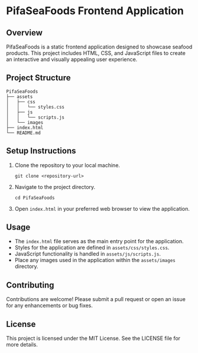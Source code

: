 # PifaSeaFoods Frontend Application

## Overview
PifaSeaFoods is a static frontend application designed to showcase seafood products. This project includes HTML, CSS, and JavaScript files to create an interactive and visually appealing user experience.

## Project Structure
```
PifaSeaFoods
├── assets
│   ├── css
│   │   └── styles.css
│   ├── js
│   │   └── scripts.js
│   └── images
├── index.html
└── README.md
```

## Setup Instructions
1. Clone the repository to your local machine.
   ```
   git clone <repository-url>
   ```
2. Navigate to the project directory.
   ```
   cd PifaSeaFoods
   ```
3. Open `index.html` in your preferred web browser to view the application.

## Usage
- The `index.html` file serves as the main entry point for the application.
- Styles for the application are defined in `assets/css/styles.css`.
- JavaScript functionality is handled in `assets/js/scripts.js`.
- Place any images used in the application within the `assets/images` directory.

## Contributing
Contributions are welcome! Please submit a pull request or open an issue for any enhancements or bug fixes.

## License
This project is licensed under the MIT License. See the LICENSE file for more details.